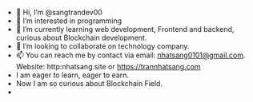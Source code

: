 - 👋 Hi, I’m @sangtrandev00
- 👀 I’m interested in programming 
- 🌱 I’m currently learning web development, Frontend and backend, curious about Blockchain development.
- 💞️ I’m looking to collaborate on technology company.
- 📫 You can reach me by contact via email: nhatsang0101@gmail.com. Website: http:nhatsang.site or https://trannhatsang.com
- I am eager to learn, eager to earn.
- Now I am so curious about Blockchain Field.
- 
<!---
sangtrandev00/sangtrandev00 is a ✨ special ✨ repository because its `README.md` (this file) appears on your GitHub profile.
You can click the Preview link to take a look at your changes.
--->
